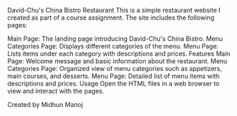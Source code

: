 David-Chu's China Bistro Restaurant
This is a simple restaurant website I created as part of a course assignment. The site includes the following pages:

Main Page: The landing page introducing David-Chu's China Bistro.
Menu Categories Page: Displays different categories of the menu.
Menu Page: Lists items under each category with descriptions and prices.
Features
Main Page: Welcome message and basic information about the restaurant.
Menu Categories Page: Organized view of menu categories such as appetizers, main courses, and desserts.
Menu Page: Detailed list of menu items with descriptions and prices.
Usage
Open the HTML files in a web browser to view and interact with the pages.

Created by Midhun Manoj
